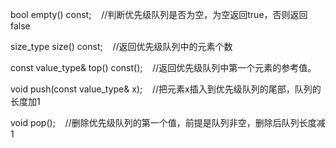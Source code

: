 bool empty\(\) const;    //判断优先级队列是否为空，为空返回true，否则返回false

size\_type size\(\) const;    //返回优先级队列中的元素个数

const value\_type& top\(\) const\(\);    //返回优先级队列中第一个元素的参考值。

void push\(const value\_type& x\);    //把元素x插入到优先级队列的尾部，队列的长度加1

void pop\(\);    //删除优先级队列的第一个值，前提是队列非空，删除后队列长度减1

